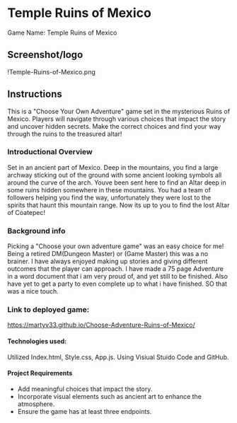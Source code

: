# Temple Ruins of Mexico
Game Name: Temple Ruins of Mexico
## Screenshot/logo

!Temple-Ruins-of-Mexico.png

## Instructions
This is a "Choose Your Own Adventure" game set in the mysterious Ruins of Mexico. Players will navigate through various choices that impact the story and uncover hidden secrets. Make the correct choices and find your way through the ruins to the treasured altar!

### Introductional Overview

Set in an ancient part of Mexico. Deep in the mountains, you find a large archway sticking out of the
ground with some ancient looking symbols all around the curve of the arch. Youve been sent here to
find an Altar deep in some ruins hidden somewhere in these mountains. You had a team of followers
helping you find the way, unfortunately they were lost to the spirits that haunt this mountain range.
Now its up to you to find the lost Altar of Coatepec!

### Background info

Picking a "Choose your own adventure game" was an easy choice for me! Being a retired DM(Dungeon Master) or (Game Master) this was a no brainer. I have always enjoyed making up stories and giving different outcomes that the player can approach. I have made a 75 page Adventure in a word document that i am very proud of, and yet still to be finished. Also have yet to get a party to even complete up to what i have finished. SO that was a nice touch.

### Link to deployed game:

https://martyv33.github.io/Choose-Adventure-Ruins-of-Mexico/

#### Technologies used:

Utilized Index.html, Style.css, App.js. Using Visiual Stuido Code and GitHub.


#### Project Requirements 

- Add meaningful choices that impact the story.
- Incorporate visual elements such as ancient art to enhance the atmosphere.
- Ensure the game has at least three endpoints.
